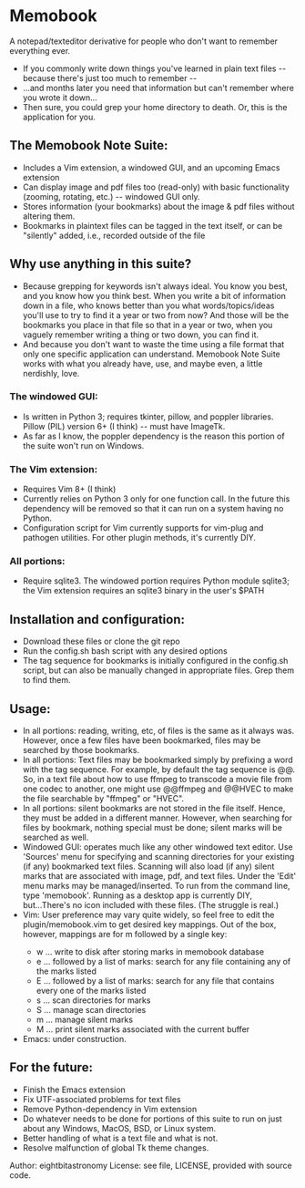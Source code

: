 # Memobook

A notepad/texteditor derivative for people who don't want to remember everything ever.
 -  If you commonly write down things you've learned in plain text files -- because there's just too much to remember --
 -  ...and months later you need that information but can't remember where you wrote it down...
 -  Then sure, you could grep your home directory to death. Or, this is the application for you.

## The Memobook Note Suite:
 -  Includes a Vim extension, a windowed GUI, and an upcoming Emacs extension
 -  Can display image and pdf files too (read-only) with basic functionality (zooming, rotating, etc.) -- windowed GUI only.
 -  Stores information (your bookmarks) about the image & pdf files without altering them.
 -  Bookmarks in plaintext files can be tagged in the text itself, or can be "silently" added, i.e., recorded outside of the file

## Why use anything in this suite?
 -  Because grepping for keywords isn't always ideal. You know you best, and you know how you think best. When you write a bit of information down in a file, who knows better than you what words/topics/ideas you'll use to try to find it a year or two from now? And those will be the bookmarks you place in that file so that in a year or two, when you vaguely remember writing a thing or two down, you can find it.
 -  And because you don't want to waste the time using a file format that only one specific application can understand. Memobook Note Suite works with what you already have, use, and maybe even, a little nerdishly, love.

### The windowed GUI:
 -  Is written in Python 3; requires tkinter, pillow, and poppler libraries. Pillow (PIL) version 6+ (I think) -- must have ImageTk.
 -  As far as I know, the poppler dependency is the reason this portion of the suite won't run on Windows.

### The Vim extension:
 -  Requires Vim 8+ (I think)
 -  Currently relies on Python 3 only for one function call. In the future this dependency will be removed so that it can run on a system having no Python.
 -  Configuration script for Vim currently supports for vim-plug and pathogen utilities. For other plugin methods, it's currently DIY.

### All portions:
 -  Require sqlite3. The windowed portion requires Python module sqlite3; the Vim extension requires an sqlite3 binary in the user's $PATH

## Installation and configuration:
 -  Download these files or clone the git repo
 -  Run the config.sh bash script with any desired options
 -  The tag sequence for bookmarks is initially configured in the config.sh script, but can also be manually changed in appropriate files. Grep them to find them.

## Usage: 
 -  In all portions: reading, writing, etc, of files is the same as it always was. However, once a few files have been bookmarked, files may be searched by those bookmarks. 
 -  In all portions: Text files may be bookmarked simply by prefixing a word with the tag sequence. For example, by default the tag sequence is @@. So, in a text file about how to use ffmpeg to transcode a movie file from one codec to another, one might use @@ffmpeg and @@HVEC to make the file searchable by "ffmpeg" or "HVEC".
 -  In all portions: silent bookmarks are not stored in the file itself. Hence, they must be added in a different manner. However, when searching for files by bookmark, nothing special must be done; silent marks will be searched as well.
 -  Windowed GUI: operates much like any other windowed text editor. Use 'Sources' menu for specifying and scanning directories for your existing (if any) bookmarked text files. Scanning will also load (if any) silent marks that are associated with image, pdf, and text files. Under the 'Edit' menu marks may be managed/inserted. To run from the command line, type 'memobook'. Running as a desktop app is currently DIY, but...There's no icon included with these files. (The struggle is real.)
 -  Vim: User preference may vary quite widely, so feel free to edit the plugin/memobook.vim to get desired key mappings. Out of the box, however, mappings are for <Leader>m followed by a single key: 
    -  w ... write to disk after storing marks in memobook database
    -  e ... followed by a list of marks: search for any file containing any of the marks listed
    -  E ... followed by a list of marks: search for any file that contains every one of the marks listed
    -  s ... scan directories for marks
    -  S ... manage scan directories
    -  m ... manage silent marks
    -  M ... print silent marks associated with the current buffer 
 -  Emacs: under construction.

## For the future:
 -  Finish the Emacs extension
 -  Fix UTF-associated problems for text files
 -  Remove Python-dependency in Vim extension
 -  Do whatever needs to be done for portions of this suite to run on just about any Windows, MacOS, BSD, or Linux system.
 -  Better handling of what is a text file and what is not.
 -  Resolve malfunction of global Tk theme changes.

Author: eightbitastronomy
License: see file, LICENSE, provided with source code.


